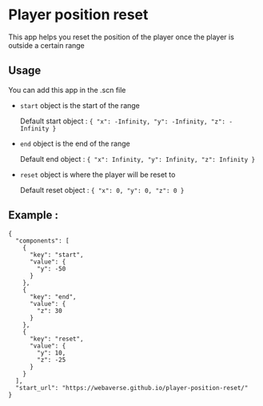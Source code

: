 # Player position reset
This app helps you reset the position of the player once the player is outside a certain range

## Usage
You can add this app in the .scn file

- `start` object is the start of the range

    Default start object : `{ "x": -Infinity, "y": -Infinity, "z": -Infinity }`

- `end` object is the end of the range

    Default end object : `{ "x": Infinity, "y": Infinity, "z": Infinity }`

- `reset` object is where the player will be reset to

    Default reset object : `{ "x": 0, "y": 0, "z": 0 }`

## Example :
```
{
  "components": [
    {
      "key": "start",
      "value": {
        "y": -50
      }
    },
    {
      "key": "end",
      "value": {
        "z": 30
      }
    },
    {
      "key": "reset",
      "value": {
        "y": 10,
        "z": -25
      }
    }
  ],
  "start_url": "https://webaverse.github.io/player-position-reset/"
}
```
